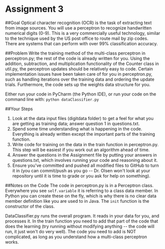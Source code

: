 # Assignment 3

##Goal
Optical character recognition (OCR) is the task of extracting text from image sources. 
You will use a perceptron to recognize handwritten numerical digits (0-9). This is a very commercially useful technology, similar to the technique used by the US post office to route mail by zip codes. There are systems that can perform with over 99% classification accuracy.

##Problem
Write the training method of the multi-class perceptron in perceptron.py; the rest of the code is already written for you.  Using the addition, subtraction, and multiplication functionality of the Counter class in util.py, the perceptron updates should be relatively easy to code. Certain implementation issues have been taken care of for you in perceptron.py, such as handling iterations over the training data and ordering the update trials. Furthermore, the code sets up the weights data structure for you. 

Either run your code in PyCharm (the Python IDE), or run your code on the command line with: ``python dataClassifier.py`` 

##Your Steps
1. Look at the data input files (digitdata folder) to get a feel for what you are getting as training data; answer question 1 in questions.txt. 
2. Spend some time understanding what is happening in the code. Everything is already written except the important parts of the training function.
3. Write code for training on the data in the train function in perceptron.py. This step will be easiest if you work out an algorithm ahead of time.
4. Answer the questions in the Assignment file by putting your answers in questions.txt, which involves running your code and reasoning about it.
5. Ensure you've committed and pushed all modified files to GitHub to turn it in (you can commit/push as you go -- Dr. Olsen won't look at your repository until it is time to grade or you ask for help on something).

##Notes on the Code
The code in perceptron.py is in a Perceptron class. Everywhere you see ``self.variable`` it is referring to a class data member. In Python you can create these on the fly, which is why there is no clear data member definition like you are used to in Java. The ``init`` function is the constructor of the class.

DataClassifier.py runs the overall program. It reads in your data for you, and processes it. In the train function you need to add that part of the code that does the learning (try running without modifying anything -- the code will run, it just won't do very well). The code you need to add is NOT complicated, as long as you understand how a multi-class perceptron works.